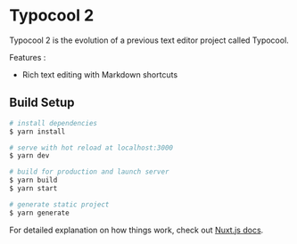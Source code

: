 # Typocool 2

Typocool 2 is the evolution of a previous text editor project called Typocool.

Features :
* Rich text editing with Markdown shortcuts

## Build Setup

```bash
# install dependencies
$ yarn install

# serve with hot reload at localhost:3000
$ yarn dev

# build for production and launch server
$ yarn build
$ yarn start

# generate static project
$ yarn generate
```

For detailed explanation on how things work, check out [Nuxt.js docs](https://nuxtjs.org).
